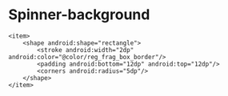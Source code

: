 # Spinner-background

<?xml version="1.0" encoding="utf-8"?>
<layer-list xmlns:android="http://schemas.android.com/apk/res/android">
    <item>
        <color android:color="@color/reg_frag_box" />
    </item>
    <item android:gravity="center_vertical|right" android:right="8dp">
        <layer-list>
            <item android:width="12dp" android:height="12dp" android:gravity="center" android:bottom="10dp">
                <rotate
                    android:fromDegrees="45"
                    android:toDegrees="45">
                    <shape android:shape="rectangle">
                        <solid android:color="@color/reg_frag_text" />
                        <stroke android:color="@color/reg_frag_box_border" android:width="1dp"/>
                    </shape>
                </rotate>
            </item>
            <item android:width="30dp" android:height="10dp" android:bottom="21dp" android:gravity="center">
                <shape android:shape="rectangle">
                    <solid android:color="@color/reg_frag_box"/>
                </shape>
            </item>
        </layer-list>
    </item>

    <item>
        <shape android:shape="rectangle">
            <stroke android:width="2dp" android:color="@color/reg_frag_box_border"/>
            <padding android:bottom="12dp" android:top="12dp"/>
            <corners android:radius="5dp"/>
        </shape>
    </item>
</layer-list>
